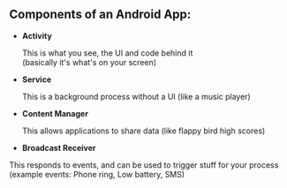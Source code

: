 ## Components of an Android App:


* **Activity**
   
  This is what you see, the UI and code behind it  
(basically it's what's on your screen)
 

* **Service**
   
  This is a background process without a UI (like a music player)


* **Content Manager**
   
  This allows applications to share data (like flappy bird high scores)


* **Broadcast Receiver**
  
 This responds to events, and can be used to trigger stuff for your process
(example events: Phone ring, Low battery, SMS)

